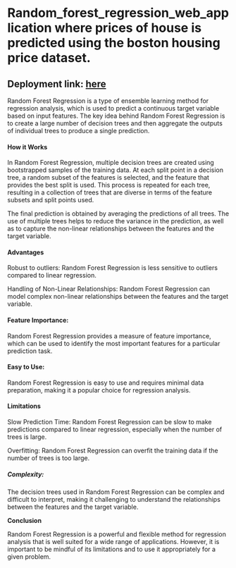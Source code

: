 # Random_forest_regression_web_application where prices of house is predicted using the boston housing price dataset.

## Deployment link: [here](https://aakaaasshhh24-random-forest-app-app-1gkll2.streamlit.app/)

Random Forest Regression is a type of ensemble learning method for regression analysis, which is used to predict a continuous target variable based on input features. The key idea behind Random Forest Regression is to create a large number of decision trees and then aggregate the outputs of individual trees to produce a single prediction.

#### How it Works

In Random Forest Regression, multiple decision trees are created using bootstrapped samples of the training data. At each split point in a decision tree, a random subset of the features is selected, and the feature that provides the best split is used. This process is repeated for each tree, resulting in a collection of trees that are diverse in terms of the feature subsets and split points used.

The final prediction is obtained by averaging the predictions of all trees. The use of multiple trees helps to reduce the variance in the prediction, as well as to capture the non-linear relationships between the features and the target variable.

#### Advantages

Robust to outliers: Random Forest Regression is less sensitive to outliers compared to linear regression.

Handling of Non-Linear Relationships: Random Forest Regression can model complex non-linear relationships between the features and the target variable.

#### Feature Importance: 

Random Forest Regression provides a measure of feature importance, which can be used to identify the most important features for a particular prediction task.

#### Easy to Use: 
Random Forest Regression is easy to use and requires minimal data preparation, making it a popular choice for regression analysis.

#### Limitations
Slow Prediction Time: Random Forest Regression can be slow to make predictions compared to linear regression, especially when the number of trees is large.

Overfitting: Random Forest Regression can overfit the training data if the number of trees is too large.

##### Complexity: 
The decision trees used in Random Forest Regression can be complex and difficult to interpret, making it challenging to understand the relationships between the features and the target variable.

**Conclusion**

Random Forest Regression is a powerful and flexible method for regression analysis that is well suited for a wide range of applications. However, it is important to be mindful of its limitations and to use it appropriately for a given problem.

